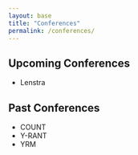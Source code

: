 ```yaml
---
layout: base
title: "Conferences"
permalink: /conferences/
---
```


## Upcoming Conferences

* Lenstra

## Past Conferences

* COUNT
* Y-RANT
* YRM
